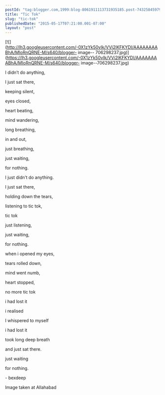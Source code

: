 ```yaml
---
postId: "tag:blogger.com,1999:blog-8061911113731935185.post-7432584597911448759"
title: "Tic Tok"
slug: "tic-tok"
publishedDate: "2015-05-17T07:21:00.001-07:00"
layout: "post"
---
```


[![](http://lh3.googleusercontent.com/-0X1zYk50vIk/VVi2lKFKYDI/AAAAAAAABhA/MIoRnQRNE-M/s640/blogger-
image--
706298237.jpg)](https://lh3.googleusercontent.com/-0X1zYk50vIk/VVi2lKFKYDI/AAAAAAAABhA/MIoRnQRNE-M/s640/blogger-
image--706298237.jpg)

  
  

  

I didn’t do anything,

I just sat there,

keeping silent,

eyes closed,

heart beating,

mind wandering,

long breathing,

in and out,

just breathing,

just waiting,

for nothing.

  

I just didn’t do anything.

I just sat there,

holding down the tears,

listening to tic tok,

tic tok

just listening,

just waiting,

for nothing.

  

when i opened my eyes,

tears rolled down,

mind went numb,

heart stopped,

no more tic tok

i had lost it

i realised

I whispered to myself

i had lost it

took long deep breath

and just sat there.

just waiting

for nothing.

  

\- bexdeep

  

Image taken at Allahabad

